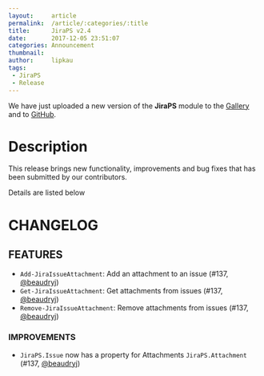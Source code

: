 ```yaml
---
layout:     article
permalink:  /article/:categories/:title
title:      JiraPS v2.4
date:       2017-12-05 23:51:07
categories: Announcement
thumbnail:  
author:     lipkau
tags:
 - JiraPS
 - Release
---
```


We have just uploaded a new version of the **JiraPS** module to the [Gallery](https://www.powershellgallery.com/packages/JiraPS/2.4.0) and to [GitHub](https://github.com/AtlassianPS/JiraPS/releases/tag/v2.4.0).
<!--more-->

# Description

This release brings new functionality, improvements and bug fixes that has been submitted by our contributors.

Details are listed below

# CHANGELOG

## FEATURES

* `Add-JiraIssueAttachment`: Add an attachment to an issue (#137, [@beaudryj][])
* `Get-JiraIssueAttachment`: Get attachments from issues (#137, [@beaudryj][])
* `Remove-JiraIssueAttachment`: Remove attachments from issues (#137, [@beaudryj][])

### IMPROVEMENTS

* `JiraPS.Issue` now has a property for Attachments `JiraPS.Attachment` (#137, [@beaudryj][])

<!-- reference-style links -->
  [@alexsuslin]: https://github.com/alexsuslin
  [@axxelG]: https://github.com/axxelG
  [@beaudryj]: https://github.com/beaudryj
  [@brianbunke]: https://github.com/brianbunke
  [@Clijsters]: https://github.com/Clijsters
  [@colhal]: https://github.com/colhal
  [@Dejulia489]: https://github.com/Dejulia489
  [@ebekker]: https://github.com/ebekker
  [@jkknorr]: https://github.com/jkknorr
  [@kittholland]: https://github.com/kittholland
  [@LiamLeane]: https://github.com/LiamLeane
  [@lipkau]: https://github.com/lipkau
  [@lukhase]: https://github.com/lukhase
  [@padgers]: https://github.com/padgers
  [@ThePSAdmin]: https://github.com/ThePSAdmin
